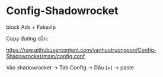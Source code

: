 # Config-Shadowrocket
block Ads + Fakevip


Copy đường dẫn:

https://raw.githubusercontent.com/vanhuutruongson/Config-Shadowrocket/main/config.conf

Vào shadowrocket -> Tab Config -> Dấu (+) -> paste
